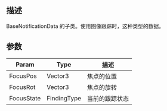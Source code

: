 ## 描述

BaseNotificationData 的子类。使用图像跟踪时，这种类型的数据。

## 参数

| Param      | Type        | 描述           |
| ---------- | ----------- | -------------- |
| FocusPos   | Vector3     | 焦点的位置     |
| FocusRot   | Vector3     | 焦点的旋转     |
| FocusState | FindingType | 当前的跟踪状态 |
